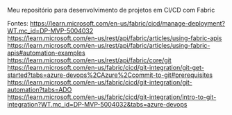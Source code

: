 Meu repositório para desenvolvimento de projetos em CI/CD com Fabric

Fontes:
https://learn.microsoft.com/en-us/fabric/cicd/manage-deployment?WT.mc_id=DP-MVP-5004032  
https://learn.microsoft.com/en-us/rest/api/fabric/articles/using-fabric-apis  
https://learn.microsoft.com/en-us/rest/api/fabric/articles/using-fabric-apis#automation-examples  
https://learn.microsoft.com/en-us/rest/api/fabric/core/git  
https://learn.microsoft.com/en-us/fabric/cicd/git-integration/git-get-started?tabs=azure-devops%2CAzure%2Ccommit-to-git#prerequisites  
https://learn.microsoft.com/en-us/fabric/cicd/git-integration/git-automation?tabs=ADO  
https://learn.microsoft.com/en-us/fabric/cicd/git-integration/intro-to-git-integration?WT.mc_id=DP-MVP-5004032&tabs=azure-devops  



